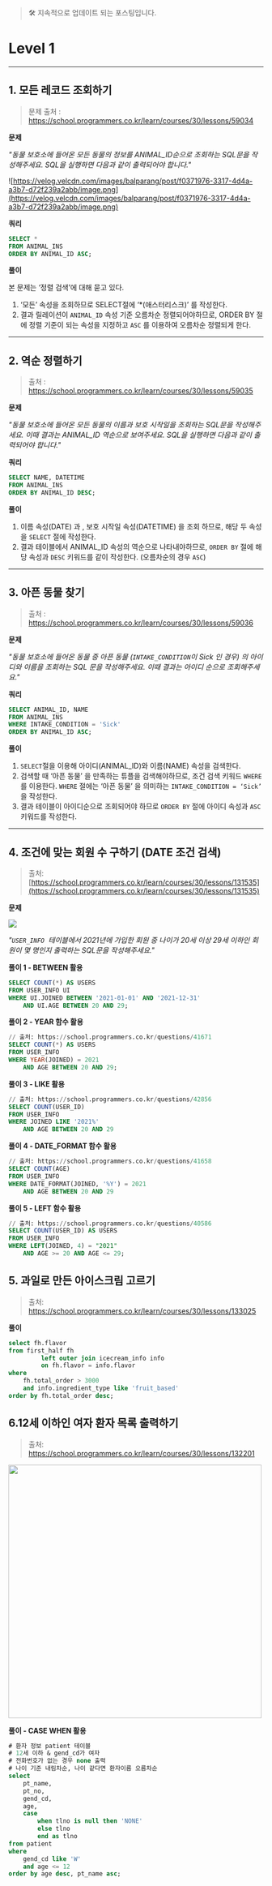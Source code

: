


> 🛠️ 지속적으로 업데이트 되는 포스팅입니다.

# Level 1

---

## 1. 모든 레코드 조회하기

> 문제 출처 : https://school.programmers.co.kr/learn/courses/30/lessons/59034
>

**문제**

_"동물 보호소에 들어온 모든 동물의 정보를 ANIMAL_ID순으로 조회하는 SQL문을 작성해주세요. SQL을 실행하면 다음과 같이 출력되어야 합니다."_

![https://velog.velcdn.com/images/balparang/post/f0371976-3317-4d4a-a3b7-d72f239a2abb/image.png](https://velog.velcdn.com/images/balparang/post/f0371976-3317-4d4a-a3b7-d72f239a2abb/image.png)

**쿼리**

```sql
SELECT *
FROM ANIMAL_INS
ORDER BY ANIMAL_ID ASC;
```

**풀이**

본 문제는 ‘정렬 검색’에 대해 묻고 있다.

1. ‘모든’ 속성을 조회하므로 SELECT절에 ‘*(애스터리스크)’ 를 작성한다.
2. 결과 릴레이션이 `ANIMAL_ID` 속성 기준 오름차순 정렬되어야하므로, ORDER BY 절에 정렬 기준이 되는 속성을 지정하고 `ASC` 를 이용하여 오름차순 정렬되게 한다.

---

## 2. 역순 정렬하기

> 출처 :  https://school.programmers.co.kr/learn/courses/30/lessons/59035
>

**문제**

_"동물 보호소에 들어온 모든 동물의 이름과 보호 시작일을 조회하는 SQL문을 작성해주세요. 이때 결과는 ANIMAL_ID 역순으로 보여주세요. SQL을 실행하면 다음과 같이 출력되어야 합니다."_

**쿼리**

```sql
SELECT NAME, DATETIME
FROM ANIMAL_INS
ORDER BY ANIMAL_ID DESC;
```

**풀이**

1. 이름 속성(DATE) 과 , 보호 시작일 속성(DATETIME) 을 조회 하므로, 해당 두 속성을 `SELECT` 절에 작성한다.
2. 결과 테이블에서 ANIMAL_ID 속성의 역순으로 나타내야하므로, `ORDER BY` 절에 해당 속성과 `DESC` 키워드를 같이 작성한다. (오름차순의 경우 `ASC`)

---

## 3. 아픈 동물 찾기

> 출처 :  https://school.programmers.co.kr/learn/courses/30/lessons/59036
>

**문제**

_"동물 보호소에 들어온 동물 중 아픈 동물 (`INTAKE_CONDITION`이 Sick 인 경우) 의 아이디와 이름을 조회하는 SQL 문을 작성해주세요. 이때 결과는 아이디 순으로 조회해주세요."_

**쿼리**

```sql
SELECT ANIMAL_ID, NAME
FROM ANIMAL_INS
WHERE INTAKE_CONDITION = 'Sick'
ORDER BY ANIMAL_ID ASC;
```

**풀이**

1. `SELECT`절을 이용해 아이디(ANIMAL_ID)와 이름(NAME) 속성을 검색한다.
2. 검색할 때 ‘아픈 동물’ 을 만족하는 튜플을 검색해야하므로, 조건 검색 키워드 `WHERE` 를 이용한다. `WHERE` 절에는 ‘아픈 동물’ 을 의미하는 `INTAKE_CONDITION = ‘Sick’` 을 작성한다.
3. 결과 테이블이 아이디순으로 조회되어야 하므로 `ORDER BY` 절에 아이디 속성과 `ASC` 키워드를 작성한다.

---

## 4. 조건에 맞는 회원 수 구하기 (DATE 조건 검색)

> 출처: [https://school.programmers.co.kr/learn/courses/30/lessons/131535](https://school.programmers.co.kr/learn/courses/30/lessons/131535)
>

**문제**

![](https://velog.velcdn.com/images/balparang/post/fd7123bb-cf6c-4c5e-b303-78579c3e4201/image.png)

_"`USER_INFO`  테이블에서 2021년에 가입한 회원 중 나이가 20세 이상 29세 이하인 회원이 몇 명인지 출력하는 SQL문을 작성해주세요."_

**풀이 1 - BETWEEN  활용**

```sql
SELECT COUNT(*) AS USERS
FROM USER_INFO UI
WHERE UI.JOINED BETWEEN '2021-01-01' AND '2021-12-31'
	AND UI.AGE BETWEEN 20 AND 29;
```

**풀이 2 - YEAR 함수 활용**

```sql
// 출처: https://school.programmers.co.kr/questions/41671
SELECT COUNT(*) AS USERS
FROM USER_INFO
WHERE YEAR(JOINED) = 2021
	AND AGE BETWEEN 20 AND 29;
```

**풀이 3 - LIKE 활용**

```sql
// 출처: https://school.programmers.co.kr/questions/42856
SELECT COUNT(USER_ID)
FROM USER_INFO
WHERE JOINED LIKE '2021%'
	AND AGE BETWEEN 20 AND 29
```

**풀이 4 - DATE_FORMAT 함수 활용**

```sql
// 출처: https://school.programmers.co.kr/questions/41658
SELECT COUNT(AGE)
FROM USER_INFO
WHERE DATE_FORMAT(JOINED, '%Y') = 2021
	AND AGE BETWEEN 20 AND 29
```

**풀이 5 - LEFT 함수 활용**

```sql
// 출처: https://school.programmers.co.kr/questions/40586
SELECT COUNT(USER_ID) AS USERS
FROM USER_INFO
WHERE LEFT(JOINED, 4) = "2021" 
	AND AGE >= 20 AND AGE <= 29;
```

## 5. 과일로 만든 아이스크림 고르기

> 출처: https://school.programmers.co.kr/learn/courses/30/lessons/133025

**풀이**

```sql
select fh.flavor
from first_half fh
         left outer join icecream_info info
         on fh.flavor = info.flavor
where
    fh.total_order > 3000
    and info.ingredient_type like 'fruit_based'
order by fh.total_order desc;
```

## 6.12세 이하인 여자 환자 목록 출력하기

> 출처: https://school.programmers.co.kr/learn/courses/30/lessons/132201

<img src="https://velog.velcdn.com/images/balparang/post/2028e805-6e6e-4d1a-b416-e9b6513e5308/image.png" width="500">

**풀이 - CASE WHEN 활용**

```sql
# 환자 정보 patient 테이블
# 12세 이하 & gend_cd가 여자 
# 전화번호가 없는 경우 none 출력
# 나이 기준 내림차순, 나이 같다면 환자이름 오름차순
select 
    pt_name, 
    pt_no, 
    gend_cd, 
    age, 
    case 
        when tlno is null then 'NONE'
        else tlno
        end as tlno
from patient
where 
    gend_cd like 'W'   
    and age <= 12
order by age desc, pt_name asc;
```

